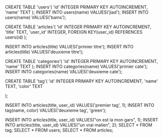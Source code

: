 CREATE TABLE 'users'(
  'id' INTEGER PRIMARY KEY AUTOINCREMENT,
  'name' TEXT
);
INSERT INTO users(name) VALUES('jiad');
INSERT INTO users(name) VALUES('bams');

CREATE TABLE 'articles'(
'id' INTEGER PRIMARY KEY AUTOINCREMENT,
'title' TEXT,
'user_id' INTEGER,
FOREIGN KEY(user_id) REFERENCES users(id)
);

INSERT INTO articles(title) VALUES('primier titre');
INSERT INTO articles(title) VALUES('deuxieme titre');


CREATE TABLE 'categories'(
  'id' INTEGER PRIMARY KEY AUTOINCREMENT,
  'name' TEXT 
);
INSERT INTO categories(name) VALUES('primier cate');
INSERT INTO categories(name) VALUES('deuxieme cate');



CREATE TABLE 'tag'(
  'id' INTEGER PRIMARY KEY AUTOINCREMENT,
  'name' TEXT,
  'color' TEXT

);

INSERT INTO articles(title, user_id) VALUES('premier tag', 1);
INSERT INTO tag(name, color) VALUES('deuxieme tag', 'green');


INSERT INTO articles(title, user_id) VALUES("on est la mon gars", 1);
INSERT INTO articles(title, user_id) VALUES("un vrai malien", 2);
SELECT * FROM tag;
SELECT * FROM users;
SELECT * FROM articles;